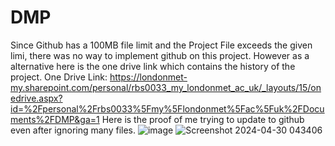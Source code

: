 # DMP
Since Github has a 100MB file limit and the Project File exceeds the given limi, there was no way to implement github on this project. However as a alternative here is the one drive link which contains the history of the project.
One Drive Link: https://londonmet-my.sharepoint.com/personal/rbs0033_my_londonmet_ac_uk/_layouts/15/onedrive.aspx?id=%2Fpersonal%2Frbs0033%5Fmy%5Flondonmet%5Fac%5Fuk%2FDocuments%2FDMP&ga=1
Here is the proof of me trying to update to github even after ignoring many files.
![image](https://github.com/RajIslington/DMP/assets/147361221/54df5b6d-b09d-408d-ae9c-e10ce4832961)
![Screenshot 2024-04-30 043406](https://github.com/RajIslington/DMP/assets/147361221/c2956b0f-23c9-448f-a13f-4b53e890f5bb)
